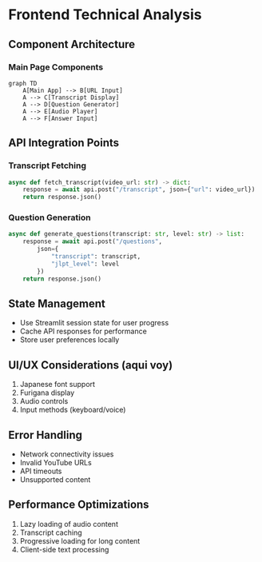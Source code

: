 # Frontend Technical Analysis

## Component Architecture

### Main Page Components
```mermaid
graph TD
    A[Main App] --> B[URL Input]
    A --> C[Transcript Display]
    A --> D[Question Generator]
    A --> E[Audio Player]
    A --> F[Answer Input]
```

## API Integration Points

### Transcript Fetching
```python
async def fetch_transcript(video_url: str) -> dict:
    response = await api.post("/transcript", json={"url": video_url})
    return response.json()
```

### Question Generation
```python
async def generate_questions(transcript: str, level: str) -> list:
    response = await api.post("/questions", 
        json={
            "transcript": transcript,
            "jlpt_level": level
        })
    return response.json()
```

## State Management
- Use Streamlit session state for user progress
- Cache API responses for performance
- Store user preferences locally

## UI/UX Considerations (aqui voy)
1. Japanese font support
2. Furigana display
3. Audio controls
4. Input methods (keyboard/voice)

## Error Handling
- Network connectivity issues
- Invalid YouTube URLs
- API timeouts
- Unsupported content

## Performance Optimizations
1. Lazy loading of audio content
2. Transcript caching
3. Progressive loading for long content
4. Client-side text processing
